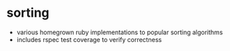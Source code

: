 # sorting

* various homegrown ruby implementations to popular sorting algorithms  
* includes rspec test coverage to verify correctness
